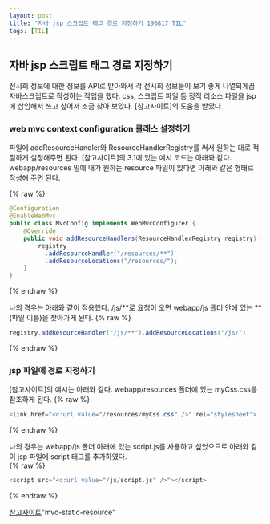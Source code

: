 ```yaml
---
layout: post
title: "자바 jsp 스크립트 태그 경로 지정하기 190817 TIL"
tags: [TIL]
---
```


## 자바 jsp 스크립트 태그 경로 지정하기  

전시회 정보에 대한 정보를 API로 받아와서 각 전시회 정보들이 보기 좋게 나열되게끔 자바스크립트로 작성하는 작업을 했다. css, 스크립트 파일 등 정적 리소스 파일을 jsp에 삽입해서 쓰고 싶어서 조금 찾아 보았다. 
[참고사이트]의 도움을 받았다. 


### web mvc context configuration 클래스 설정하기  

파일에 addResourceHandler와 ResourceHandlerRegistry를 써서 원하는 대로 적절하게 설정해주면 된다. [참고사이트]의 3.1에 있는 예시 코드는 아래와 같다.  
webapp/resources 밑에 내가 원하는 resource 파일이 있다면 아래와 같은 형태로 작성해 주면 된다. 

{% raw %}
```java
@Configuration
@EnableWebMvc
public class MvcConfig implements WebMvcConfigurer {
    @Override
    public void addResourceHandlers(ResourceHandlerRegistry registry) {
        registry
          .addResourceHandler("/resources/**")
          .addResourceLocations("/resources/"); 
    }
}
```
{% endraw %}

나의 경우는 아래와 같이 적용했다. /js/**로 요청이 오면 webapp/js 폴더 안에 있는 **(파일 이름)을 찾아가게 된다. 
{% raw %}
```java
registry.addResourceHandler("/js/**").addResourceLocations("/js/")
```
{% endraw %}

### jsp 파일에 경로 지정하기

[참고사이트]의 예시는 아래와 같다. webapp/resources 폴더에 있는 myCss.css를 참조하게 된다. 
{% raw %}
```java
<link href="<c:url value="/resources/myCss.css" />" rel="stylesheet">
```
{% endraw %}


나의 경우는 webapp/js 폴더 아래에 있는 script.js를 사용하고 싶었으므로 아래와 같이 jsp 파일에 script 태그를 추가하였다.  
{% raw %}
```java
<script src="<c:url value="/js/script.js" />"></script>
```
{% endraw %}


[참고사이트](https://www.baeldung.com/spring-mvc-static-resources)"mvc-static-resource"